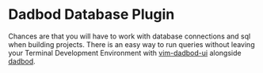 # Dadbod Database Plugin

Chances are that you will have to work with database connections and sql when building projects.
There is an easy way to run queries without leaving your Terminal Development
Environment with [vim-dadbod-ui](https://github.com/kristijanhusak/vim-dadbod-ui)
alongside [dadbod](https://github.com/tpope/vim-dadbod).
